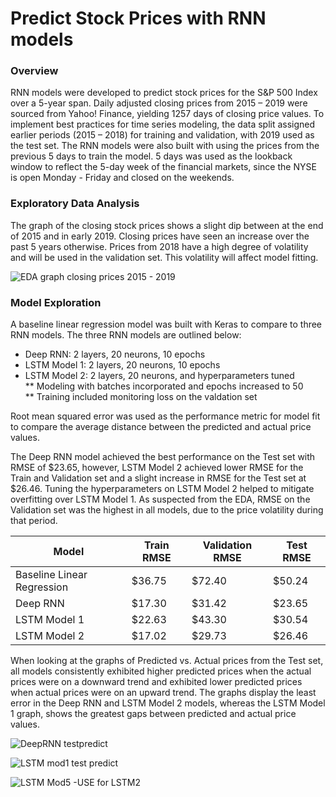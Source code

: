# Predict Stock Prices with RNN models  

### Overview  

RNN models were developed to predict stock prices for the S&P 500 Index over a 5-year span. Daily adjusted closing prices from 2015 – 2019 were sourced from Yahoo! Finance, yielding 1257 days of closing price values. To implement best practices for time series modeling, the data split assigned earlier periods (2015 – 2018) for training and validation, with 2019 used as the test set. The RNN models were also built with using the prices from the previous 5 days to train the model. 5 days was used as the lookback window to reflect the 5-day week of the financial markets, since the NYSE is open Monday - Friday and closed on the weekends.  

### Exploratory Data Analysis  

The graph of the closing stock prices shows a slight dip between at the end of 2015 and in early 2019. Closing prices have seen an increase over the past 5 years otherwise. Prices from 2018 have a high degree of volatility and will be used in the validation set. This volatility will affect model fitting.  

![EDA graph closing prices 2015 - 2019](https://user-images.githubusercontent.com/49419673/156899874-8179c262-97e0-450f-90bf-afd7515d9505.png)  

### Model Exploration  

A baseline linear regression model was built with Keras to compare to three RNN models. The three RNN models are outlined below:
* Deep RNN: 2  layers, 20 neurons, 10 epochs
* LSTM Model 1: 2 layers, 20 neurons, 10 epochs
* LSTM Model 2: 2 layers, 20 neurons, and hyperparameters tuned  
** Modeling with batches incorporated and epochs increased to 50  
** Training included monitoring loss on the valdation set  

Root mean squared error was used as the performance metric for model fit to compare the average distance between the predicted and actual price values.   

The Deep RNN model achieved the best performance on the Test set with RMSE of $23.65, however, LSTM Model 2 achieved lower RMSE for the Train and Validation set and a slight increase in RMSE for the Test set at $26.46. Tuning the hyperparameters on LSTM Model 2 helped to mitigate overfitting over LSTM Model 1. As suspected from the EDA, RMSE on the Validation set was the highest in all models, due to the price volatility during that period.  

| Model                      | Train RMSE | Validation RMSE | Test RMSE |
| -------------------------- | ---------- | --------------- | --------- |
| Baseline Linear Regression | $36.75     | $72.40          | $50.24    |
| Deep RNN                   | $17.30     | $31.42          | $23.65    | 
| LSTM Model 1               | $22.63     | $43.30          | $30.54    |
| LSTM Model 2               | $17.02     | $29.73          | $26.46    |

When looking at the graphs of Predicted vs. Actual prices from the Test set, all models consistently exhibited higher predicted prices when the actual prices were on a downward trend and exhibited lower predicted prices when actual prices were on an upward trend. The graphs display the least error in the Deep RNN and LSTM Model 2 models, whereas the LSTM Model 1 graph, shows the greatest gaps between predicted and actual price values.  

![DeepRNN testpredict](https://user-images.githubusercontent.com/49419673/156901561-7ca8e4e3-ba05-415d-8502-1e6a0b82b0c5.png)  

![LSTM mod1 test predict](https://user-images.githubusercontent.com/49419673/156901566-fdce8fe3-0e9d-49ee-935b-83276349d9fd.png)  

![LSTM Mod5 -USE for LSTM2](https://user-images.githubusercontent.com/49419673/156901570-74846703-2d41-43e1-adb3-6858aaaaf04e.png)


